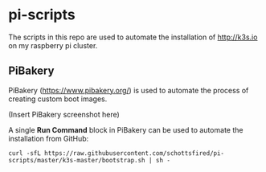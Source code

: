 # pi-scripts

The scripts in this repo are used to automate the installation of http://k3s.io on my raspberry pi cluster.

## PiBakery

PiBakery (https://www.pibakery.org/) is used to automate the process of creating custom boot images.

(Insert PiBakery screenshot here)
  
A single **Run Command** block in PiBakery can be used to automate the installation from GitHub:

`curl -sfL https://raw.githubusercontent.com/schottsfired/pi-scripts/master/k3s-master/bootstrap.sh | sh -`
